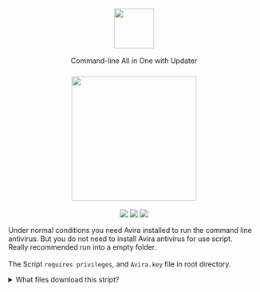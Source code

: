 <h3 align="center"><img src="https://www.avira.com/images/content/press/press-material-v3/Avira_Logo.jpg" height="80px"></h3>
<p align="center">Command-line All in One with Updater</p>
<h3 align="center"><img src="https://i.imgur.com/GUoMpLi.png" height="250px"></h3>
<p align="center">
<img src="https://img.shields.io/badge/Windows-Batch-yellow"></a>
<img src="https://img.shields.io/badge/-%20Made%20with%20❤-blue.svg"></a>
<img src="https://img.shields.io/badge/core-Avira-red"></a>
</p>




Under normal conditions you need Avira installed to run the command line antivirus.
But you do not need to install Avira antivirus for use script.       
Really recommended run into a empty folder.<br />           
The Script `requires privileges`, and `Avira.key` file in root directory.          
                                             
                                                                             


<details> 
  <summary>What files download this stript? </summary>
  
          71.144 aebb.dll
         278.952 aecore.dll
         141.800 aecrypto.dll
       2.801.640 aedroid.dll
         420.248 aeemu.dll
         399.464 aeexp.dll
         707.016 aegen.dll
         299.728 aehelp.dll
      11.811.888 aeheur.dll
          79.464 aelibinf.dll
          88.150 aelidb.dat
         362.072 aemobile.dll
           1.793 aemvdb.dat
         677.928 aeoffice.dll
         835.856 aepack.dll
       1.263.912 aerdl.dll
       1.667.056 aesbx.dll
         158.416 aescn.dll
       1.002.096 aescript.dll
           3.041 aeset.dat
           1.226 aevdf.dat
         154.264 aevdf.dll
           1.546 auccert.crt
         204.933 avlode.rdf
           8.752 avreg.yml
           7.586 cacert.crt
          23.298 eula.txt
           4.853 fb_ave2-win32-int.info.gz
           1.146 fb_localdecider-win32-int.info.gz
             459 fb_scanner13-win32-int.info.gz
           6.065 fb_vdf.info.gz
           5.624 fptlcacert.crt
           1.337 fusebundle.conf
       1.601.992 fusebundle.exe
          32.304 fusebundle.log
             354 fusebundle13-win32-int.info.gz
           5.620 fusebundle_msg.avr
               0 master.idx
         653.136 msvcr90.dll
       3.487.200 prefix_msg.avr
           2.647 readme_en.txt
         326.614 scancl-en.pdf
           2.987 scancl.conf
         348.520 scancl.exe
     155.588.096 vbase000.vdf
      21.405.696 vbase001.vdf
      20.989.952 vbase002.vdf
           2.048 vbase003.vdf
           2.048 vbase004.vdf
           2.048 vbase005.vdf
           2.048 vbase006.vdf
           2.048 vbase007.vdf
           2.048 vbase008.vdf
           2.048 vbase009.vdf
           2.048 vbase010.vdf
           2.048 vbase011.vdf
           2.048 vbase012.vdf
         973.824 vbase013.vdf
       1.000.448 vbase014.vdf
       1.040.896 vbase015.vdf
         946.176 vbase016.vdf
         940.032 vbase017.vdf
         963.584 vbase018.vdf
         880.128 vbase019.vdf
       7.858.688 vbase020.vdf
       7.410.176 vbase021.vdf
         864.768 vbase022.vdf
         806.912 vbase023.vdf
           2.048 vbase024.vdf
           2.048 vbase025.vdf
           2.048 vbase026.vdf
           2.048 vbase027.vdf
           2.048 vbase028.vdf
           2.048 vbase029.vdf
           2.048 vbase030.vdf
       3.935.744 vbase031.vdf


<img src="https://i.imgur.com/7vLzbGP.gif">
</details>




